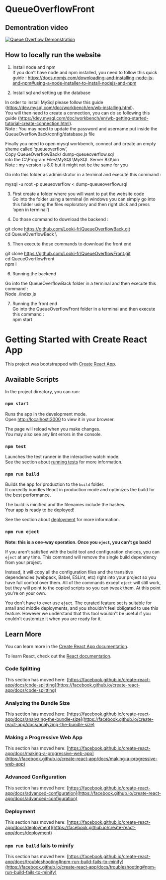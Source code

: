 # QueueOverflowFront

## Demontration video 

[![Queue Overflow Demonstration](https://img.youtube.com/vi/6Y0aVnNIzIk/0.jpg)](https://www.youtube.com/watch?v=6Y0aVnNIzIk)

## How to locally run the website 

1) Install node and npm \
If you don’t have node and npm installed, you need to follow this quick guide : https://docs.npmjs.com/downloading-and-installing-node-js-and-npm#using-a-node-installer-to-install-nodejs-and-npm 

2) Install sql and setting up the database 
   
  In order to install MySql please follow this guide (https://dev.mysql.com/doc/workbench/en/wb-installing.html). \
  You will then need to create a connection, you can do so following this guide (https://dev.mysql.com/doc/workbench/en/wb-getting-started-tutorial-create-connection.html). \
  Note : You may need to update the password and username put inside the QueueOverflowBack/config/database.js file 

  Finally you need to open mysql workbench, connect and create an empty sheme called ‘queueoverflow’, \
  Copy QueueOverflowBack/ dump-queueoverflow.sql  \
  into the C:\Program Files\MySQL\MySQL Server 8.0\bin \
  Note : my version is 8.0 but it might not be the same for you 

  Go into this folder as administrator in a terminal and execute this command :  

  mysql -u root -p queueoverflow  < dump-queueoverflow.sql 
  
3) First create a folder where you will want to put the website code \
Go into the folder using a terminal (in windows you can simply go into this folder using the files exploratory and then right click and press ‘open in terminal’) 

4) Do those command to download the backend :  

git clone https://github.com/Looki-fr/QueueOverflowBack.git \
cd QueueOverflowBack \

5) Then execute those commands to download the front end 

git clone https://github.com/Looki-fr/QueueOverflowFront.git \
cd QueueOverflowFront\
npm i

6) Running the backend 

Go into the QueueOverflowBack folder in a terminal and then execute this command :  \
Node ./index.js 

7) Running the front end \
Go into the QueueOverflowFront folder in a terminal and then execute this command :  \
npm start 




# Getting Started with Create React App

This project was bootstrapped with [Create React App](https://github.com/facebook/create-react-app).

## Available Scripts

In the project directory, you can run:

### `npm start`

Runs the app in the development mode.\
Open [http://localhost:3000](http://localhost:3000) to view it in your browser.

The page will reload when you make changes.\
You may also see any lint errors in the console.

### `npm test`

Launches the test runner in the interactive watch mode.\
See the section about [running tests](https://facebook.github.io/create-react-app/docs/running-tests) for more information.

### `npm run build`

Builds the app for production to the `build` folder.\
It correctly bundles React in production mode and optimizes the build for the best performance.

The build is minified and the filenames include the hashes.\
Your app is ready to be deployed!

See the section about [deployment](https://facebook.github.io/create-react-app/docs/deployment) for more information.

### `npm run eject`

**Note: this is a one-way operation. Once you `eject`, you can't go back!**

If you aren't satisfied with the build tool and configuration choices, you can `eject` at any time. This command will remove the single build dependency from your project.

Instead, it will copy all the configuration files and the transitive dependencies (webpack, Babel, ESLint, etc) right into your project so you have full control over them. All of the commands except `eject` will still work, but they will point to the copied scripts so you can tweak them. At this point you're on your own.

You don't have to ever use `eject`. The curated feature set is suitable for small and middle deployments, and you shouldn't feel obligated to use this feature. However we understand that this tool wouldn't be useful if you couldn't customize it when you are ready for it.

## Learn More

You can learn more in the [Create React App documentation](https://facebook.github.io/create-react-app/docs/getting-started).

To learn React, check out the [React documentation](https://reactjs.org/).

### Code Splitting

This section has moved here: [https://facebook.github.io/create-react-app/docs/code-splitting](https://facebook.github.io/create-react-app/docs/code-splitting)

### Analyzing the Bundle Size

This section has moved here: [https://facebook.github.io/create-react-app/docs/analyzing-the-bundle-size](https://facebook.github.io/create-react-app/docs/analyzing-the-bundle-size)

### Making a Progressive Web App

This section has moved here: [https://facebook.github.io/create-react-app/docs/making-a-progressive-web-app](https://facebook.github.io/create-react-app/docs/making-a-progressive-web-app)

### Advanced Configuration

This section has moved here: [https://facebook.github.io/create-react-app/docs/advanced-configuration](https://facebook.github.io/create-react-app/docs/advanced-configuration)

### Deployment

This section has moved here: [https://facebook.github.io/create-react-app/docs/deployment](https://facebook.github.io/create-react-app/docs/deployment)

### `npm run build` fails to minify

This section has moved here: [https://facebook.github.io/create-react-app/docs/troubleshooting#npm-run-build-fails-to-minify](https://facebook.github.io/create-react-app/docs/troubleshooting#npm-run-build-fails-to-minify)
